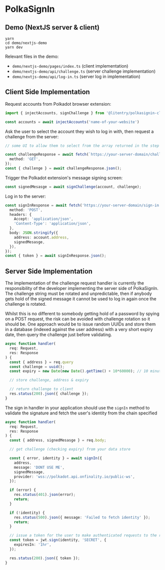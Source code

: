 # PolkaSignIn

## Demo (NextJS server & client)

```
yarn
cd demo/nextjs-demo
yarn dev
```

Relevant files in the demo:

- `demo/nextjs-demo/pages/index.ts` (client implementation)
- `demo/nextjs-demo/api/challenge.ts` (server challenge implementation)
- `demo/nextjs-demo/api/log-in.ts` (server log in implementation)

## Client Side Implementation

Request accounts from Polkadot browser extension:

```typescript
import { injectAccounts, signChallenge } from '@litentry/polkasignin-client';

const accounts = await injectAccounts('name-of-your-website')
```

Ask the user to select the account they wish to log in with, then request a challenge from the server:

```typescript
// some UI to allow them to select from the array returned in the step above, then:

const challengeResponse = await fetch(`https://your-server-domain/challenge?address=${USER_ADDRESS}`, {
  method: 'GET',
});
const { challenge } = await challengeResponse.json();
```

Trigger the Polkadot extension's message signing screen:

```typescript
const signedMesasge = await signChallenge(account, challenge);
```

Log in to the server:

```typescript
const signInResponse = await fetch('https://your-server-domain/sign-in', {
  method: 'POST',
  headers: {
    Accept: 'application/json',
    'Content-Type': 'application/json',
  },
  body: JSON.stringify({
    address: account.address,
    signedMesasge,
  }),
});
const { token } = await signInResponse.json();
```

## Server Side Implementation

The implementation of the challenge request handler is currently the responsibility of the developer implementing the server side of PolkaSignIn. The challenge string must be rotated and unpredictable, then if anybody gets hold of the signed message it cannot be used to log in again once the challenge is rotated.

Whilst this is no different to somebody getting hold of a password by spying on a POST request, the risk can be avoided with challenge rotation so it should be. One approach would be to issue random UUIDs and store them in a database (indexed against the user address) with a very short expiry date, then query the challenge just before validating.

```typescript
async function handler(
  req: Request,
  res: Response
) {
  const { address } = req.query
  const challenge = uuid();
  const expiry = new Date(new Date().getTime() + 10*60000); // 10 minutes from now

  // store challenge, address & expiry

  // return challenge to client
  res.status(200).json({ challenge });
}
```

The sign in handler in your application should use the `signIn` method to validate the signature and fetch the user's identity from the chain specified

```typescript
async function handler(
  req: Request,
  res: Response
) {
  const { address, signedMesasge } = req.body;

  // get challenge (checking expiry) from your data store

  const { error, identity } = await signIn({
    address,
    message: 'DONT USE ME',
    signedMessage,
    provider: 'wss://polkadot.api.onfinality.io/public-ws',
  });

  if (error) {
    res.status(401).json(error);
    return;
  }

  if (!identity) {
    res.status(500).json({ message: 'Failed to fetch identity' });
    return;
  }

  // issue a token for the user to make authenticated requests to the rest of your applicationn with
  const token = jwt.sign(identity, 'SECRET', {
    expiresIn: '1hr',
  });

  res.status(200).json({ token });
}
```